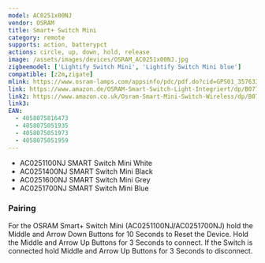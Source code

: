 ```yaml
---
model: AC0251x00NJ
vendor: OSRAM
title: Smart+ Switch Mini
category: remote
supports: action, batterypct 
actions: circle, up, down, hold, release
image: /assets/images/devices/OSRAM_AC0251x00NJ.jpg
zigbeemodel: ['Lightify Switch Mini', 'Lightify Switch Mini blue']
compatible: [z2m,zigate]
mlink: https://www.osram-lamps.com/appsinfo/pdc/pdf.do?cid=GPS01_3576333&vid=PP_EUROPE_Europe_retail_eCat&lid=EN
link: https://www.amazon.de/OSRAM-Smart-Switch-Light-Integriert/dp/B077VNS235
link2: https://www.amazon.co.uk/Osram-Smart-Mini-Switch-Wireless/dp/B074PZKX4G
link3: 
EAN: 
  - 4058075816473 
  - 4058075051935
  - 4058075051973
  - 4058075051959
---
```

- AC0251100NJ SMART Switch Mini White
- AC0251400NJ SMART Switch Mini Black
- AC0251600NJ SMART Switch Mini Grey
- AC0251700NJ SMART Switch Mini Blue

### Pairing
For the OSRAM Smart+ Switch Mini (AC0251100NJ/AC0251700NJ) hold the Middle and Arrow Down Buttons for 10 Seconds
to Reset the Device. Hold the Middle and Arrow Up Buttons for 3 Seconds to connect.
If the Switch is connected hold Middle and Arrow Up Buttons for 3 Seconds to disconnect. 
